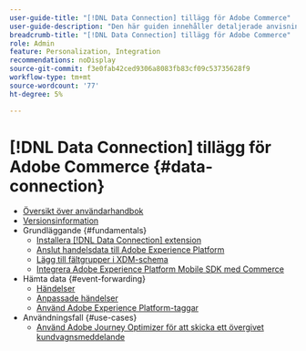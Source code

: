 ```yaml
---
user-guide-title: "[!DNL Data Connection] tillägg för Adobe Commerce"
user-guide-description: "Den här guiden innehåller detaljerade anvisningar om hur du använder [!DNL Data Connection] för Adobe Commerce."
breadcrumb-title: "[!DNL Data Connection] tillägg för Adobe Commerce"
role: Admin
feature: Personalization, Integration
recommendations: noDisplay
source-git-commit: f3e0fab42ced9306a8083fb83cf09c53735628f9
workflow-type: tm+mt
source-wordcount: '77'
ht-degree: 5%

---
```


# [!DNL Data Connection] tillägg för Adobe Commerce {#data-connection}

- [Översikt över användarhandbok](overview.md)
- [Versionsinformation](release-notes.md)
- Grundläggande {#fundamentals}
   - [Installera [!DNL Data Connection] extension](install.md)
   - [Anslut handelsdata till Adobe Experience Platform](connect-data.md)
   - [Lägg till fältgrupper i XDM-schema](update-xdm.md)
   - [Integrera Adobe Experience Platform Mobile SDK med Commerce](mobile-sdk-epc.md)
- Hämta data {#event-forwarding}
   - [Händelser](events.md)
   - [Anpassade händelser](custom-events.md)
   - [Använd Adobe Experience Platform-taggar](using-tags.md)
- Användningsfall {#use-cases}
   - [Använd Adobe Journey Optimizer för att skicka ett övergivet kundvagnsmeddelande](using-ajo.md)
